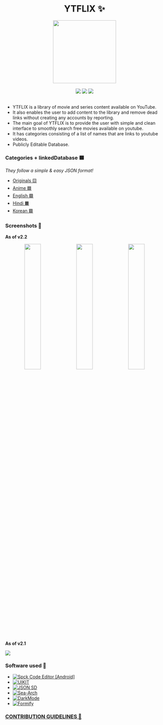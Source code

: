 <div align="center">

<h1> YTFLIX ✨</h1>
    <img src="Assets/Icons/maskable_icon_x512.png" width="200"><br><br>
    <img src="https://img.shields.io/github/release/n-ce/YTFLIX">
    <img src="https://img.shields.io/github/license/n-ce/YTFLIX">
    <img src="https://img.shields.io/github/languages/code-size/n-ce/YTFLIX">
</div>
<br>

- YTFLIX is a library of movie and series content available on YouTube. 
- It also enables the user to add content to the library and remove dead links without creating any accounts by reporting.
- The main goal of YTFLIX is to provide the user with simple and clean interface to smoothly search free movies available on youtube.
- It has categories consisting of a list of names that are links to youtube videos.
- Publicly Editable Database.

### Categories + linkedDatabase 🟥

_They follow a simple & easy JSON format!_

- [Originals 🟨](https://github.com/n-ce/YTFLIX/wiki/Originals)
- [Anime 🟦](https://github.com/n-ce/YTFLIX/wiki/Anime)
- [English 🟩](https://github.com/n-ce/YTFLIX/wiki/English)
- [Hindi 🟧](https://github.com/n-ce/YTFLIX/wiki/Hindi)
- [Korean 🟪](https://github.com/n-ce/YTFLIX/wiki/Korean)


### Screenshots 📸
**As of v2.2**

<div align="center">
<img src="Assets/Screenshots/1.png" width="32%" >  <img src="Assets/Screenshots/2.png" width="32%" >  <img src="Assets/Screenshots/3.png" width="32%" >
</div>

**As of v2.1**

<img src="Assets/Screenshots/desktop.png" >


### Software used 🌈
+ [![Spck Code Editor [Android]](https://img.shields.io/badge/Platform-Android-green.svg)](https://play.google.com/store/apps/details?id=io.spck) 
+ [![UIKIT](https://img.shields.io/badge/Framework-UIKIT-orange.svg)](https://github.com/uikit/uikit) 
+ [![JSON SD](https://img.shields.io/badge/Data%20Format-JSON%20SD-yellowgreen.svg)](https://github.com/n-ce/Archive/tree/main/JSON-Static-Database) 
+ [![Sea-Arch](https://img.shields.io/badge/Architecture-Sea--Arch-blue.svg)](https://github.com/n-ce/Archive/tree/main/Sea-arch) 
+ [![DarkMode](https://img.shields.io/badge/Dark%20Mode-Supported-black.svg)](https://github.com/n-ce/Archive/tree/main/DarkMode) 
+ [![Formify](https://img.shields.io/badge/Library-Formify-red.svg)](https://github.com/n-ce/Archive/tree/main/Formify)

<!-- - [Spck Code Editor [Android]](https://play.google.com/store/apps/details?id=io.spck)
- [UIKIT Framework](https://github.com/uikit/uikit)
- [JSON SD](https://github.com/n-ce/Archive/tree/main/JSON-Static-Database)
- [Sea-Arch](https://github.com/n-ce/Archive/tree/main/Sea-arch)
- [DarkMode](https://github.com/n-ce/Archive/tree/main/DarkMode)
- [Formify](https://github.com/n-ce/Archive/tree/main/Formify)
 -->

### [CONTRIBUTION GUIDELINES 🤝](CONTRIBUTING.md)
